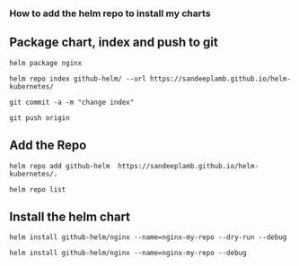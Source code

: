 ### How to add the helm repo to install my charts


## Package chart, index and push to git

`helm package nginx`

`helm repo index github-helm/ --url https://sandeeplamb.github.io/helm-kubernetes/`

`git commit -a -m "change index"`

`git push origin`

## Add the Repo

`helm repo add github-helm  https://sandeeplamb.github.io/helm-kubernetes/.`

`helm repo list`

## Install the helm chart

`helm install github-helm/nginx --name=nginx-my-repo --dry-run --debug`

`helm install github-helm/nginx --name=nginx-my-repo --debug`